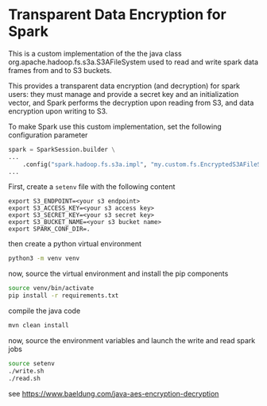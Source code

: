 # Transparent Data Encryption for Spark

This is a custom implementation of the the java class org.apache.hadoop.fs.s3a.S3AFileSystem 
used to read and write spark data frames from and to S3 buckets.

This provides a transparent data encryption (and decryption) for spark users: they must manage and provide a secret key and an initialization vector, and Spark performs the decryption upon reading from S3, and data encryption upon writing to S3. 

To make Spark use this custom implementation, set the following configuration parameter
```python
spark = SparkSession.builder \
...
    .config("spark.hadoop.fs.s3a.impl", "my.custom.fs.EncryptedS3AFileSystem") \
...
```

First, create a ```setenv``` file with the following content

```shell
export S3_ENDPOINT=<your s3 endpoint>
export S3_ACCESS_KEY=<your s3 access key>
export S3_SECRET_KEY=<your s3 secret key>
export S3_BUCKET_NAME=<your s3 bucket name>
export SPARK_CONF_DIR=.
```

then create a python virtual environment
```bash
python3 -m venv venv
```

now, source the virtual environment and install the pip components

```bash
source venv/bin/activate
pip install -r requirements.txt
```

compile the java code
```bash
mvn clean install
```

now, source the environment variables and launch the write and read spark jobs

```bash
source setenv
./write.sh
./read.sh
```

see https://www.baeldung.com/java-aes-encryption-decryption
